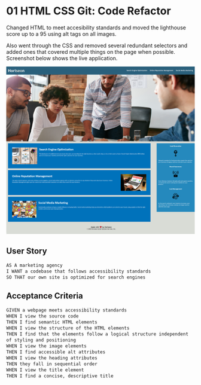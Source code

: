 # 01 HTML CSS Git: Code Refactor

Changed HTML to meet accesibility standards and moved the lighthouse score up to a 95 using alt tags on all images. 

Also went through the CSS and removed several redundant selectors and added ones that covered multiple things on the page when possible. Screenshot below shows the live application. 

![Picture of live application](https://github.com/McTastic/Coding-Refactor/blob/main/assets/images/127.0.0.1_5500_homework_index.html.png?raw=true)

## User Story

```
AS A marketing agency
I WANT a codebase that follows accessibility standards
SO THAT our own site is optimized for search engines
```

## Acceptance Criteria

```
GIVEN a webpage meets accessibility standards
WHEN I view the source code
THEN I find semantic HTML elements
WHEN I view the structure of the HTML elements
THEN I find that the elements follow a logical structure independent of styling and positioning
WHEN I view the image elements
THEN I find accessible alt attributes
WHEN I view the heading attributes
THEN they fall in sequential order
WHEN I view the title element
THEN I find a concise, descriptive title
```
